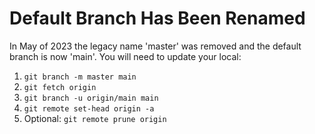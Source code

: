 # Default Branch Has Been Renamed

In May of 2023 the legacy name 'master' was removed and the default branch is now 'main'. You will need to update your local:

1. `git branch -m master main`
2. `git fetch origin`
3. `git branch -u origin/main main`
4. `git remote set-head origin -a`
5. Optional: `git remote prune origin`
